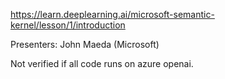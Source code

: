 https://learn.deeplearning.ai/microsoft-semantic-kernel/lesson/1/introduction

Presenters: John Maeda (Microsoft)

Not verified if all code runs on azure openai.